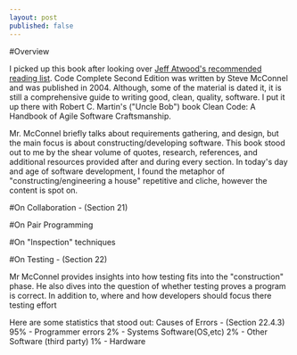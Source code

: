 ```yaml
---
layout: post
published: false
---
```


#Overview

I picked up this book after looking over [Jeff Atwood's recommended reading list](http://www.codinghorror.com/blog/2004/02/recommended-reading-for-developers.html).  Code Complete Second Edition was written by Steve McConnel and was published in 2004.  Although, some of the material is dated it, it is still a comprehensive guide to writing good, clean, quality, software.  I put it up there with Robert C. Martin's ("Uncle Bob") book Clean Code: A Handbook of Agile Software Craftsmanship.  

Mr. McConnel briefly talks about requirements gathering, and design, but the main focus is about constructing/developing software.  This book stood out to me by the shear volume of quotes, research, references, and additional resources provided after and during every section.  In today's day and age of software development, I found the metaphor of "constructing/engineering a house" repetitive and cliche, however the content is spot on.

#On Collaboration - (Section 21)

#On Pair Programming


#On "Inspection" techniques

#On Testing - (Section 22)

Mr McConnel provides insights into how testing fits into the "construction" phase.  He also dives into the question of whether testing proves a program is correct.  In addition to, where and how developers should focus there testing effort
 
Here are some statistics that stood out:
Causes of Errors - (Section 22.4.3)
    95% - Programmer errors
    2% - Systems Software(OS,etc)
    2% - Other Software (third party)
    1% - Hardware
